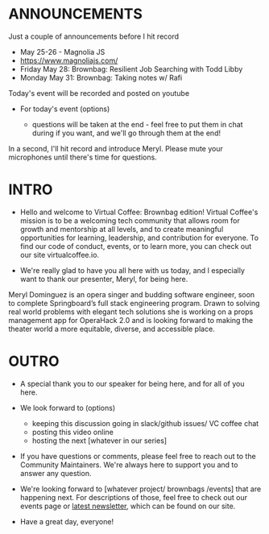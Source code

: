 # ANNOUNCEMENTS

Just a couple of announcements before I hit record

- May 25-26 - Magnolia JS
- https://www.magnoliajs.com/
- Friday May 28: Brownbag: Resilient Job Searching with Todd Libby
- Monday May 31: Brownbag: Taking notes w/ Rafi

Today's event will be recorded and posted on youtube

- For today's event (options)

  - questions will be taken at the end - feel free to put them in chat during if you want, and we'll go through them at the end!

In a second, I'll hit record and introduce Meryl. Please mute your microphones until there's time for questions.

# INTRO

- Hello and welcome to Virtual Coffee: Brownbag edition! Virtual Coffee's mission is to be a welcoming tech community that allows room for growth and mentorship at all levels, and to create meaningful opportunities for learning, leadership, and contribution for everyone. To find our code of conduct, events, or to learn more, you can check out our site virtualcoffee.io.

- We're really glad to have you all here with us today, and I especially want to thank our presenter, Meryl, for being here. 

Meryl Dominguez is an opera singer and budding software engineer, soon to complete Springboard’s full stack engineering program. Drawn to solving real world problems with elegant tech solutions she is working on a props management app for OperaHack 2.0 and is looking forward to making the theater world a more equitable, diverse, and accessible place.

# OUTRO

- A special thank you to our speaker for being here, and for all of you here.

- We look forward to (options)
  - keeping this discussion going in slack/github issues/ VC coffee chat
  - posting this video online
  - hosting the next [whatever in our series]
- If you have questions or comments, please feel free to reach out to the Community Maintainers. We're always here to support you and to answer any question.

- We're looking forward to [whatever project/ brownbags /events] that are happening next. For descriptions of those, feel free to check out our events page or [latest newsletter](https://virtualcoffee.io/newsletter/), which can be found on our site.

- Have a great day, everyone!

